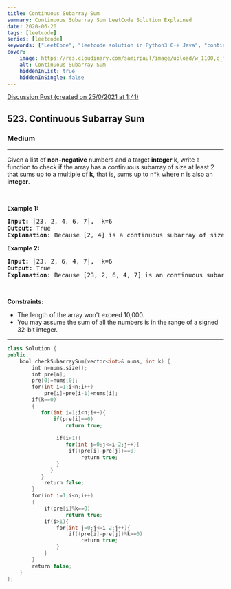 ```yaml
---
title: Continuous Subarray Sum
summary: Continuous Subarray Sum LeetCode Solution Explained
date: 2020-06-20
tags: [leetcode]
series: [leetcode]
keywords: ["LeetCode", "leetcode solution in Python3 C++ Java", "continuous-subarray-sum LeetCode Solution Explained"]
cover:
    image: https://res.cloudinary.com/samirpaul/image/upload/w_1100,c_fit,co_rgb:FFFFFF,l_text:Arial_75_bold:Continuous Subarray Sum - Solution Explained/problem-solving.webp
    alt: Continuous Subarray Sum
    hiddenInList: true
    hiddenInSingle: false
---
```



[Discussion Post (created on 25/0/2021 at 1:41)](https://leetcode.com/problems/continuous-subarray-sum/discuss/1033466/Prefix-Sum-or-C%2B%2B)  
<h2>523. Continuous Subarray Sum</h2><h3>Medium</h3><hr><div><p>Given a list of <b>non-negative</b> numbers and a target <b>integer</b> k, write a function to check if the array has a continuous subarray of size at least 2 that sums up to a multiple of <b>k</b>, that is, sums up to n*k where n is also an <b>integer</b>.</p>

<p>&nbsp;</p>

<p><b>Example 1:</b></p>

<pre><b>Input:</b> [23, 2, 4, 6, 7],  k=6
<b>Output:</b> True
<b>Explanation:</b> Because [2, 4] is a continuous subarray of size 2 and sums up to 6.
</pre>

<p><b>Example 2:</b></p>

<pre><b>Input:</b> [23, 2, 6, 4, 7],  k=6
<b>Output:</b> True
<b>Explanation:</b> Because [23, 2, 6, 4, 7] is an continuous subarray of size 5 and sums up to 42.
</pre>

<p>&nbsp;</p>
<p><strong>Constraints:</strong></p>

<ul>
	<li>The length of the array won't exceed 10,000.</li>
	<li>You may assume the sum of all the numbers is in the range of a signed 32-bit integer.</li>
</ul>
</div>

---




```cpp
class Solution {
public:
    bool checkSubarraySum(vector<int>& nums, int k) {
        int n=nums.size();
        int pre[n];
        pre[0]=nums[0];
        for(int i=1;i<n;i++)
            pre[i]=pre[i-1]+nums[i];
        if(k==0)
        {
           for(int i=1;i<n;i++){
               if(pre[i]==0)
                   return true;
               
                if(i>1){
                   for(int j=0;j<=i-2;j++){
                    if((pre[i]-pre[j])==0)
                        return true;
                }
              } 
           }
            return false;
        }
        for(int i=1;i<n;i++)
        {
            if(pre[i]%k==0)
                   return true;
            if(i>1){
                for(int j=0;j<=i-2;j++){
                    if((pre[i]-pre[j])%k==0)
                        return true;
                }
            }
        }
        return false;
    }
};

```
